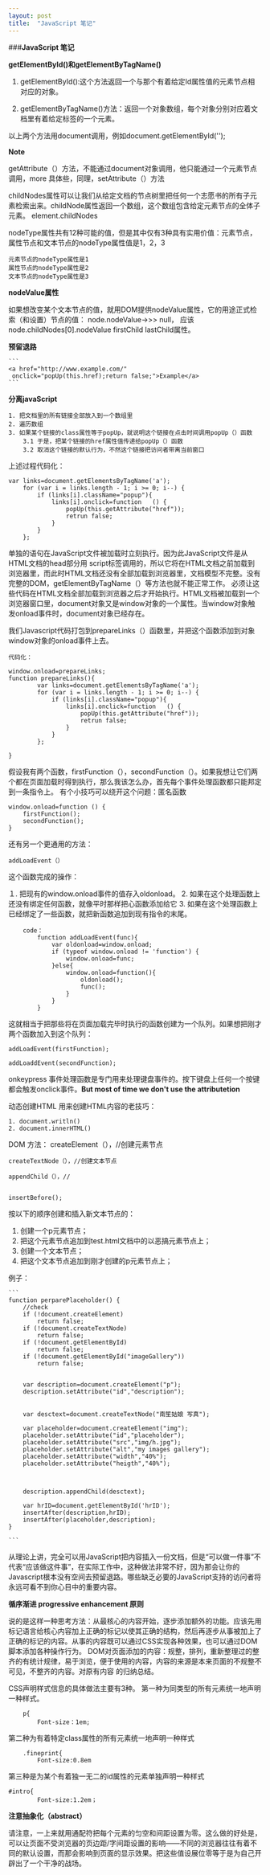 ```yaml
---
layout: post
title:  "JavaScript 笔记"
---
```


###**JavaScript 笔记**



**getElementById()和getElementByTagName()**


1. getElementById():这个方法返回一个与那个有着给定Id属性值的元素节点相对应的对象。

2. getElementByTagName()方法：返回一个对象数组，每个对象分别对应着文档里有着给定标签的一个元素。

以上两个方法用document调用，例如document.getElementById('');



**Note**

getAttribute（）方法，不能通过document对象调用，他只能通过一个元素节点调用，more 具体些，同理，setAttribute（）方法

childNodes属性可以让我们从给定文档的节点树里把任何一个志愿书的所有子元素检索出来。childNode属性返回一个数组，这个数组包含给定元素节点的全体子元素。
		element.childNodes



nodeType属性共有12种可能的值，但是其中仅有3种具有实用价值：元素节点，属性节点和文本节点的nodeType属性值是1，2，3

	元素节点的nodeType属性是1
	属性节点的nodeType属性是2
	文本节点的nodeType属性是3

**nodeValue属性**

如果想改变某个文本节点的值，就用DOM提供nodeValue属性，它的用途正式检索（和设置）节点的值：
node.nodeValue->>> null，
应该node.childNodes[0].nodeValue
firstChild lastChild属性。



**预留退路**

	```
	<a href="http://www.example.com/"
	 onclick="popUp(this.href);return false;">Example</a>
	```






**分离javaScript**

	1. 把文档里的所有链接全部放入到一个数组里
	2. 遍历数组
	3. 如果某个链接的class属性等于popUp，就说明这个链接在点击时间调用popUp（）函数
		3.1 于是，把某个链接的href属性值传递给popUp（）函数
		3.2	取消这个链接的默认行为，不然这个链接把访问者带离当前窗口


上述过程代码化：

	var links=document.getElementsByTagName('a');
	    for (var i = links.length - 1; i >= 0; i--) {
	    	if (links[i].className="popup"){
	    		links[i].onclick=function   () {
	    			popUp(this.getAttribute("href"));
	    			retrun false;
	    		}
	    	}
	    };




单独的语句在JavaScript文件被加载时立刻执行。因为此JavaScript文件是从HTML文档的head部分用
script标签调用的，所以它将在HTML文档之前加载到浏览器里，而此时HTML文档还没有全部加载到浏览器里，文档模型不完整。没有完整的DOM，getElementByTagName（）等方法也就不能正常工作。
必须让这些代码在HTML文档全部加载到浏览器之后才开始执行。HTML文档被加载到一个浏览器窗口里，document对象又是window对象的一个属性。当window对象触发onload事件时，document对象已经存在。

我们Javascript代码打包到prepareLinks（）函数里，并把这个函数添加到对象window对象的onload事件上去。

	代码化：

	window.onload=prepareLinks;
	function prepareLinks(){
			var links=document.getElementsByTagName('a');
		    for (var i = links.length - 1; i >= 0; i--) {
		    	if (links[i].className="popup"){
		    		links[i].onclick=function   () {
		    			popUp(this.getAttribute("href"));
		    			retrun false;
		    		}
		    	}
		    };

	}


假设我有两个函数，firstFunction（），secondFunction（）。如果我想让它们两个都在页面加载时得到执行，那么我该怎么办，首先每个事件处理函数都只能邦定到一条指令上。
	有个小技巧可以绕开这个问题：匿名函数

	window.onload=function () {
		firstFunction();
		secondFunction();
	}

还有另一个更通用的方法：

	addLoadEvent（）

这个函数完成的操作：

１. 把现有的window.onload事件的值存入oldonload。
2. 如果在这个处理函数上还没有绑定任何函数，就像平时那样把心函数添加给它
3. 如果在这个处理函数上已经绑定了一些函数，就把新函数追加到现有指令的末尾。

		code：
			function addLoadEvent(func){
				var oldonload=window.onload;
				if (typeof window.onload != 'function') {
					window.onload=func;
				}else{
					window.onload=function(){
						oldonload();
						func();
					}
				}
			}

这就相当于把那些将在页面加载完毕时执行的函数创建为一个队列。如果想把刚才两个函数加入到这个队列：

```
addLoadEvent(firstFunction);

addLoaddEvent(secondFunction);
```




onkeypress  事件处理函数是专门用来处理键盘事件的。按下键盘上任何一个按键都会触发onclick事件。**But most of time we don't use the attributetion**

动态创建HTML
用来创建HTML内容的老技巧：

	1. document.writln()
	2. document.innerHTML()


DOM 方法：
	createElement（），//创建元素节点

	createTextNode（），//创建文本节点

	appendChild（），//


	insertBefore();




按以下的顺序创建和插入新文本节点的：

1. 创建一个p元素节点；
2. 把这个元素节点追加到test.html文档中的以恶搞元素节点上；
3. 创建一个文本节点；
4. 把这个文本节点追加到刚才创建的p元素节点上；

例子：

	```
	function perparePlaceholder() {
		//check
		if (!document.createElement)
			return false;
		if (!document.createTextNode)
			return false;
		if (!document.getElementById)
			return false;
		if (!document.getElementById("imageGallery"))
			return false;


		var description=document.createElement("p");
		description.setAttribute("id","description");


		var desctext=document.createTextNode("南笙姑娘 写真");

		var placeholder=document.createElement("img");
		placeholder.setAttribute("id","placeholder");
		placeholder.setAttribute("src","img/h.jpg");
		placeholder.setAttribute("alt","my images gallery");
		placeholder.setAttribute("width","40%");
		placeholder.setAttribute("heigth","40%");



		description.appendChild(desctext);

		var hrID=document.getElementById('hrID');
		insertAfter(description,hrID);
		insertAfter(placeholder,description);
	}

	```



从理论上讲，完全可以用JavaScript把内容插入一份文档，但是“可以做一件事”不代表“应该做这件事”，在实际工作中，这种做法非常不好，因为那会让你的Javascript根本没有空间去预留退路。哪些缺乏必要的JavaScript支持的访问者将永远可看不到你心目中的重要内容。


**循序渐进 progressive enhancement 原则**

说的是这样一种思考方法：从最核心的内容开始，逐步添加额外的功能。应该先用标记语言给核心内容加上正确的标记以使其正确的结构，然后再逐步从事被加上了正确的标记的内容。从事的内容既可以通过CSS实现各种效果，也可以通过DOM脚本添加各种操作行为。
DOM对页面添加的内容：规整，排列，重新整理过的整齐的有统计规律，易于浏览，便于使用的内容，内容的来源是本来页面的不规整不可见，不整齐的内容。对原有内容 的归纳总结。



CSS声明样式信息的具体做法主要有3种。
第一种为同类型的所有元素统一地声明一种样式。

		p{
			Font-size：1em;

第二种为有着特定class属性的所有元素统一地声明一种样式

		.fineprint{
	        Font-size:0.8em

第三种是为某个有着独一无二的id属性的元素单独声明一种样式

	#intro{
	        Font-size:1.2em；


**注意抽象化（abstract）**





请注意，一上来就用通配符把每个元素的匀空和间距设置为零。这么做的好处是，可以让页面不受浏览器的页边距/字间距设置的影响——不同的浏览器往往有着不同的默认设置，而那会影响到页面的显示效果。把这些值设展位零等于是为自己开辟出了一个干净的战场。
